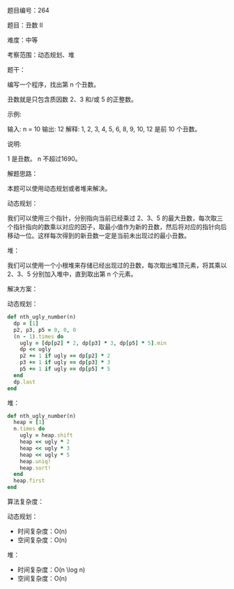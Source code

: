 题目编号：264

题目：丑数 II

难度：中等

考察范围：动态规划、堆

题干：

编写一个程序，找出第 n 个丑数。

丑数就是只包含质因数 2、3 和/或 5 的正整数。

示例:

输入: n = 10
输出: 12
解释: 1, 2, 3, 4, 5, 6, 8, 9, 10, 12 是前 10 个丑数。

说明:  

1 是丑数。
n 不超过1690。

解题思路：

本题可以使用动态规划或者堆来解决。

动态规划：

我们可以使用三个指针，分别指向当前已经乘过 2、3、5 的最大丑数，每次取三个指针指向的数乘以对应的因子，取最小值作为新的丑数，然后将对应的指针向后移动一位。这样每次得到的新丑数一定是当前未出现过的最小丑数。

堆：

我们可以使用一个小根堆来存储已经出现过的丑数，每次取出堆顶元素，将其乘以 2、3、5 分别加入堆中，直到取出第 n 个元素。

解决方案：

动态规划：

```ruby
def nth_ugly_number(n)
  dp = [1]
  p2, p3, p5 = 0, 0, 0
  (n - 1).times do
    ugly = [dp[p2] * 2, dp[p3] * 3, dp[p5] * 5].min
    dp << ugly
    p2 += 1 if ugly == dp[p2] * 2
    p3 += 1 if ugly == dp[p3] * 3
    p5 += 1 if ugly == dp[p5] * 5
  end
  dp.last
end
```

堆：

```ruby
def nth_ugly_number(n)
  heap = [1]
  n.times do
    ugly = heap.shift
    heap << ugly * 2
    heap << ugly * 3
    heap << ugly * 5
    heap.uniq!
    heap.sort!
  end
  heap.first
end
```

算法复杂度：

动态规划：

- 时间复杂度：O(n)
- 空间复杂度：O(n)

堆：

- 时间复杂度：O(n \log n)
- 空间复杂度：O(n)